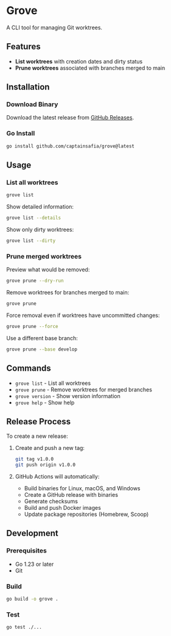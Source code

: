 # Grove

A CLI tool for managing Git worktrees.

## Features

- **List worktrees** with creation dates and dirty status
- **Prune worktrees** associated with branches merged to main

## Installation

### Download Binary

Download the latest release from [GitHub Releases](https://github.com/captainsafia/grove/releases).

### Go Install

```bash
go install github.com/captainsafia/grove@latest
```

## Usage

### List all worktrees

```bash
grove list
```

Show detailed information:

```bash
grove list --details
```

Show only dirty worktrees:

```bash
grove list --dirty
```

### Prune merged worktrees

Preview what would be removed:

```bash
grove prune --dry-run
```

Remove worktrees for branches merged to main:

```bash
grove prune
```

Force removal even if worktrees have uncommitted changes:

```bash
grove prune --force
```

Use a different base branch:

```bash
grove prune --base develop
```

## Commands

- `grove list` - List all worktrees
- `grove prune` - Remove worktrees for merged branches
- `grove version` - Show version information
- `grove help` - Show help

## Release Process

To create a new release:

1. Create and push a new tag:

   ```bash
   git tag v1.0.0
   git push origin v1.0.0
   ```

2. GitHub Actions will automatically:
   - Build binaries for Linux, macOS, and Windows
   - Create a GitHub release with binaries
   - Generate checksums
   - Build and push Docker images
   - Update package repositories (Homebrew, Scoop)

## Development

### Prerequisites

- Go 1.23 or later
- Git

### Build

```bash
go build -o grove .
```

### Test

```bash
go test ./...
```
